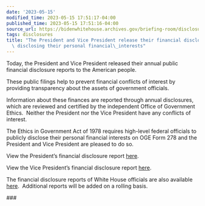 ```yaml
---
date: '2023-05-15'
modified_time: 2023-05-15 17:51:17-04:00
published_time: 2023-05-15 17:51:16-04:00
source_url: https://bidenwhitehouse.archives.gov/briefing-room/disclosures/2023/05/15/the-president-and-vice-president-release-their-financial-disclosure-reports-disclosing-their-personal-financial-interests-3/
tags: disclosures
title: "The President and Vice President release their financial disclosure reports\
  \ disclosing their personal financial\_interests"
---
```

 
Today, the President and Vice President released their annual public
financial disclosure reports to the American people.  
  
These public filings help to prevent financial conflicts of interest by
providing transparency about the assets of government officials.  
  
Information about these finances are reported through annual
disclosures, which are reviewed and certified by the independent Office
of Government Ethics.  Neither the President nor the Vice President have
any conflicts of interest.  
  
The Ethics in Government Act of 1978 requires high-level federal
officials to publicly disclose their personal financial interests on OGE
Form 278 and the President and Vice President are pleased to do so.  
  
View the President’s financial disclosure report
[here](https://bidenwhitehouse.archives.gov/wp-content/uploads/2023/05/Biden-Joseph-R.-2023-Annual-278.pdf).  
  
View the Vice President’s financial disclosure report
[here](https://bidenwhitehouse.archives.gov/wp-content/uploads/2023/05/Harris-Kamala-D.-2023-Annual-278.pdf).  
  
The financial disclosure reports of White House officials are also
available
[here](https://bidenwhitehouse.archives.gov/disclosures/financial-disclosures/). 
Additional reports will be added on a rolling basis. 

\###
